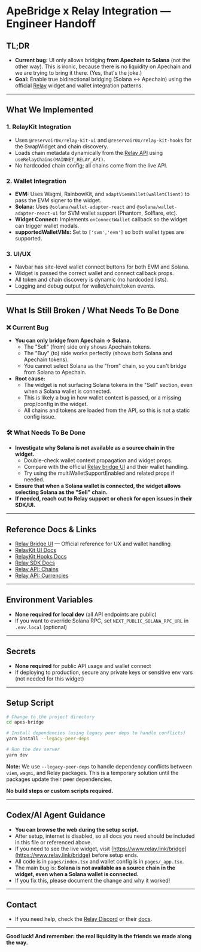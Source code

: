 # ApeBridge x Relay Integration — Engineer Handoff

## TL;DR
- **Current bug:** UI only allows bridging **from Apechain to Solana** (not the other way). This is ironic, because there is no liquidity on Apechain and we are trying to bring it there. (Yes, that's the joke.)
- **Goal:** Enable true bidirectional bridging (Solana ↔ Apechain) using the official [Relay](https://www.relay.link/bridge) widget and wallet integration patterns.

---

## What We Implemented

### 1. **RelayKit Integration**
- Uses `@reservoir0x/relay-kit-ui` and `@reservoir0x/relay-kit-hooks` for the SwapWidget and chain discovery.
- Loads chain metadata dynamically from the [Relay API](https://api.relay.link/chains) using `useRelayChains(MAINNET_RELAY_API)`.
- No hardcoded chain config; all chains come from the live API.

### 2. **Wallet Integration**
- **EVM:** Uses Wagmi, RainbowKit, and `adaptViemWallet(walletClient)` to pass the EVM signer to the widget.
- **Solana:** Uses `@solana/wallet-adapter-react` and `@solana/wallet-adapter-react-ui` for SVM wallet support (Phantom, Solflare, etc).
- **Widget Connect:** Implements `onConnectWallet` callback so the widget can trigger wallet modals.
- **supportedWalletVMs:** Set to `['svm','evm']` so both wallet types are supported.

### 3. **UI/UX**
- Navbar has site-level wallet connect buttons for both EVM and Solana.
- Widget is passed the correct wallet and connect callback props.
- All token and chain discovery is dynamic (no hardcoded lists).
- Logging and debug output for wallet/chain/token events.

---

## What Is Still Broken / What Needs To Be Done

### ❌ **Current Bug**
- **You can only bridge from Apechain → Solana.**
    - The "Sell" (from) side only shows Apechain tokens.
    - The "Buy" (to) side works perfectly (shows both Solana and Apechain tokens).
    - You cannot select Solana as the "from" chain, so you can't bridge from Solana to Apechain.
- **Root cause:**
    - The widget is not surfacing Solana tokens in the "Sell" section, even when a Solana wallet is connected.
    - This is likely a bug in how wallet context is passed, or a missing prop/config in the widget.
    - All chains and tokens are loaded from the API, so this is not a static config issue.

### 🛠️ **What Needs To Be Done**
- **Investigate why Solana is not available as a source chain in the widget.**
    - Double-check wallet context propagation and widget props.
    - Compare with the official [Relay bridge UI](https://www.relay.link/bridge) and their wallet handling.
    - Try using the multiWalletSupportEnabled and related props if needed.
- **Ensure that when a Solana wallet is connected, the widget allows selecting Solana as the "Sell" chain.**
- **If needed, reach out to Relay support or check for open issues in their SDK/UI.**

---

## Reference Docs & Links
- [Relay Bridge UI](https://www.relay.link/bridge) — Official reference for UX and wallet handling
- [RelayKit UI Docs](https://docs.relay.link/references/relay-kit/ui/SwapWidget)
- [RelayKit Hooks Docs](https://docs.relay.link/references/relay-kit/hooks/useRelayChains)
- [Relay SDK Docs](https://docs.relay.link/references/sdk/createClient)
- [Relay API: Chains](https://api.relay.link/chains)
- [Relay API: Currencies](https://api.relay.link/currencies/v1)

---

## Environment Variables
- **None required for local dev** (all API endpoints are public)
- If you want to override Solana RPC, set `NEXT_PUBLIC_SOLANA_RPC_URL` in `.env.local` (optional)

---

## Secrets
- **None required** for public API usage and wallet connect
- If deploying to production, secure any private keys or sensitive env vars (not needed for this widget)

---

## Setup Script
```bash
# Change to the project directory
cd apes-bridge

# Install dependencies (using legacy peer deps to handle conflicts)
yarn install --legacy-peer-deps

# Run the dev server
yarn dev
```

**Note:** We use `--legacy-peer-deps` to handle dependency conflicts between `viem`, `wagmi`, and Relay packages. This is a temporary solution until the packages update their peer dependencies.

**No build steps or custom scripts required.**

---

## Codex/AI Agent Guidance
- **You can browse the web during the setup script.**
- After setup, internet is disabled, so all docs you need should be included in this file or referenced above.
- If you need to see the live widget, visit [https://www.relay.link/bridge](https://www.relay.link/bridge) before setup ends.
- All code is in `pages/index.tsx` and wallet config is in `pages/_app.tsx`.
- The main bug is: **Solana is not available as a source chain in the widget, even when a Solana wallet is connected.**
- If you fix this, please document the change and why it worked!

---

## Contact
- If you need help, check the [Relay Discord](https://discord.gg/relayprotocol) or their [docs](https://docs.relay.link/).

---

**Good luck! And remember: the real liquidity is the friends we made along the way.** 